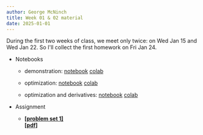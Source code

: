 ```yaml
---
author: George McNinch
title: Week 01 & 02 material
date: 2025-01-01
---
```


During the first two weeks of class, we meet only twice: on Wed Jan 15
and Wed Jan 22. So I'll collect the first homework on Fri Jan 24.

- Notebooks

  - demonstration:
    [notebook](/course-content/week01-00--demo-notebook.ipynb)
    [colab](https://colab.research.google.com/github/gmcninch-tufts/2025-Sp-Math087/blob/main/course-content/week01-00--demo-notebook.ipynb)

  - optimization:
    [notebook](/course-content/week01-01--optimization.ipynb)
    [colab](https://colab.research.google.com/github/gmcninch-tufts/2025-Sp-Math087/blob/main/course-content/week01-01--optimization.ipynb)

  - optimization and derivatives:
    [notebook](/course-content/week01-02--optimization-and-derivatives.ipynb)
    [colab](https://colab.research.google.com/github/gmcninch-tufts/2025-Sp-Math087/blob/main/course-content/week01-01--optimization-and-derivatives.ipynb)


- Assignment
    
	- [**[problem set 1]**](/course-assignments/PS01--2024-01-29.html)  
	  [**[pdf]**](/course-assignments/PS01--2024-01-29.pdf)
